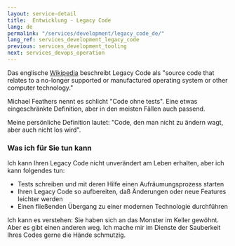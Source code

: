```yaml
---
layout: service-detail
title:  Entwicklung - Legacy Code
lang: de
permalink: "/services/development/legacy_code_de/"
lang_ref: services_development_legacy_code
previous: services_development_tooling
next: services_devops_operation
---
```

Das englische [Wikipedia](https://en.wikipedia.org/wiki/Legacy_code) beschreibt Legacy Code als "source code that relates to a no-longer supported or manufactured operating system or other computer technology."

Michael Feathers nennt es schlicht "Code ohne tests". Eine etwas eingeschränkte Definition, aber in den meisten Fällen auch passend.

Meine persönliche Definition lautet: "Code, den man nicht zu ändern wagt, aber auch nicht los wird".

### Was ich für Sie tun kann
Ich kann Ihren Legacy Code nicht unverändert am Leben erhalten, aber ich kann folgendes tun:
- Tests schreiben und mit deren Hilfe einen Aufräumungsprozess starten
- Ihren Legacy Code so aufbereiten, daß Änderungen oder neue Features leichter werden
- Einen fließenden Übergang zu einer modernen Technologie durchführen

Ich kann es verstehen: Sie haben sich an das Monster im Keller gewöhnt. Aber es gibt einen anderen weg. Ich mache mir im Dienste der Sauberkeit Ihres Codes gerne die Hände schmutzig.
